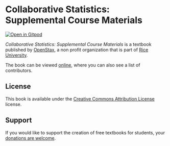 # Collaborative Statistics: Supplemental Course Materials

[![Open in Gitpod](https://gitpod.io/button/open-in-gitpod.svg)](https://gitpod.io/from-referrer/)

_Collaborative Statistics: Supplemental Course Materials_ is a textbook published by [OpenStax](https://openstax.org/), a non profit organization that is part of [Rice University](https://www.rice.edu/).

The book can be viewed [online](https://github.com/cnx-user-books/cnxbook-collaborative-statistics-supplemental-course-materials/releases/latest), where you can also see a list of contributors.

## License
This book is available under the [Creative Commons Attribution License](./LICENSE) license.

## Support
If you would like to support the creation of free textbooks for students, your [donations are welcome](https://riceconnect.rice.edu/donation/support-openstax-banner).
